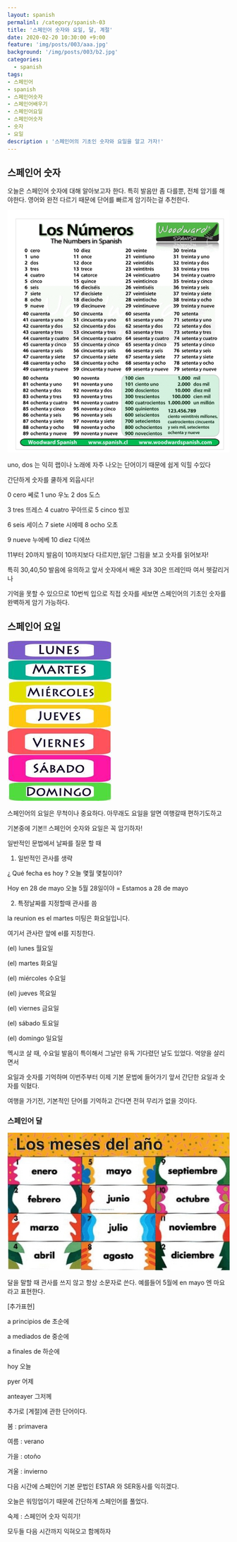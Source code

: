 ```yaml
---
layout: spanish
permalinl: /category/spanish-03
title: '스페인어 숫자와 요일, 달, 계절'
date: 2020-02-20 10:30:00 +9:00
feature: 'img/posts/003/aaa.jpg'
background: '/img/posts/003/b2.jpg'
categories:
  - spanish
tags:
- 스페인어
- spanish
- 스페인어숫자
- 스페인어배우기
- 스페인어요일
- 스페인어숫자
- 숫자
- 요일
description : '스페인어의 기초인 숫자와 요일을 알고 가자!'
---
```


## 스페인어 숫자

오늘은 스페인어 숫자에 대해 알아보고자 한다.  특히 발음만 좀 다를뿐, 전체 암기를 해야한다. 영어와 완전 다르기 때문에  단어를 빠르게 암기하는걸 추천한다.



![숫자](/img/posts/003/b3.jpg)



uno, dos 는 익히 랩이나 노래에 자주 나오는 단어이기 때문에 쉽게 익힐 수있다

간단하게 숫자를 쿨하게 외웁시다!



0 cero 쎄로  1 uno 우노  2 dos  도스

3 tres 뜨레스  4 cuatro 꾸아뜨로 5 cinco 씽꼬

6 seis 세이스 7 siete 시에떼  8 ocho 오초

9 nueve 누에베 10 diez 디에쓰



11부터 20까지 발음이 10까지보다 다르지만,일단 그림을 보고 숫자를 읽어보자!

특히 30,40,50 발음에 유의하고 앞서 숫자에서 배운 3과 30은 뜨레인따 여서 헷갈리거나

기억을 못할 수 있으므로 10번씩 입으로 직접 숫자를 세보면 스페인어의 기초인 숫자를 완벽하게 암기 가능하다.



##  스페인어 요일

![요일](/img/posts/003/s.jpg)



스페인어의 요일은 무척이나 중요하다. 아무래도 요일을 알면 여행갈때 편하기도하고

기본중에 기본!!  스페인어 숫자와 요일은 꼭 암기하자!



일반적인 문법에서 날짜를 질문 할 때

1. 일반적인 관사를 생략

¿ Qué fecha es hoy ?   오늘 몇월 몇칠이야?

Hoy  en 28 de mayo 오늘 5월 28일이야 = Estamos a 28 de mayo



2. 특정날짜를 지정할때 관사를 씀

la reunion es el martes 미팅은 화요일입니다.

여기서 관사란 앞에 el를 지칭한다.



(el) lunes           월요일

(el) martes       화요일

(el) miércoles   수요일

(el) jueves         목요일

(el) viernes       금요일

(el) sábado        토요일

(el) domingo    일요일



멕시코 살 때, 수요일 발음이 특이해서 그날만 유독 기다렸던 날도 있었다. 억양을 살리면서

요일과 숫자를 기억하며 이번주부터 이제 기본 문법에 들어가기 앞서 간단한 요일과 숫자를 익혔다.

여행을 가기전, 기본적인 단어를 기억하고 간다면 전혀 무리가 없을 것이다.



### 스페인어 달

![스페인어달](/img/posts/003/d.jpg)



달을 말할 때 관사를 쓰지 않고 항상 소문자로 쓴다. 예를들어  5월에 en mayo 엔 마요 라고 표현한다.

[추가표현]

a principios  de 초순에

a mediados de 중순에

a finales de 하순에



hoy 오늘

pyer 어제

anteayer 그저께



추가로 [계절]에 관한 단어이다.

 봄 : primavera

 여름 : verano

 가을 : otoño

 겨울 : invierno





다음 시간에 스페인어 기본 문법인 ESTAR 와 SER동사를 익히겠다.

오늘은 워밍업이기 때문에 간단하게 스페인어를 풀었다.



숙제 : 스페인어 숫자 익히기!

모두들 다음 시간까지 익혀오고 함께하자  
